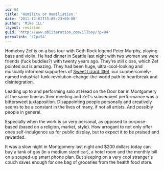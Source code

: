 ```yaml
---
id: 94
title: 'Humility or Humiliation.'
date: '2011-12-02T15:05:23+00:00'
author: 'Mike iLL'
layout: revision
guid: 'http://www.obliteration.com/illboy/?p=94'
permalink: '/?p=94'
---
```


Homeboy Zef is on a bus tour with Goth Rock legend Peter Murphy, playing bass and violin. He had dinner in Seattle last night with two women we were friends (fuck buddies?) with twenty years ago. They're still close, which Zef pointed out is amazing. They had been huge, ultra-cool-looking and musically informed supporters of <a title="Sweet Lizard iLLtet" href="http://www.facebook.com/Illtet" target="_blank">Sweet Lizard Illtet</a>, our cumbersomely-named industrial-funk-revolution-change-the-world path to heartbreak and disintegration.

Leading up to and performing solo at Head on the Door bar in Montgomery at the same time as their meeting and Zef's subsequent performance was a bittersweet juxtaposition. Disappointing people personally and creatively seems to be a constant in the lives of many, if not all artists. And possibly people in general.

Especially when the work is so very personal, as opposed to purpose-based (based on a religion, market, style). How arrogant to not only offer ones self-indulgence up for public display, but to expect it to be praised and rewarded.

It was a slow night in Montgomery last night and $200 dollars today can buy a tank of gas (in a medium sized car), a hotel room and the monthly bill on a souped-up smart phone plan. But sleeping on a very cool stranger's couch saves enough for one bag of groceries from the health food store.

&nbsp;